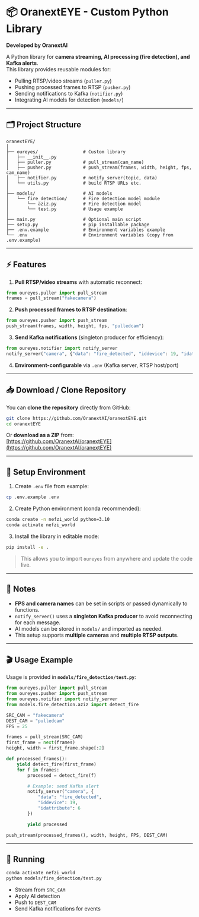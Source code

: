 
# 📦 OranextEYE - Custom Python Library

**Developed by OranextAI**

A Python library for **camera streaming, AI processing (fire detection), and Kafka alerts**.  
This library provides reusable modules for:

- Pulling RTSP/video streams (`puller.py`)  
- Pushing processed frames to RTSP (`pusher.py`)  
- Sending notifications to Kafka (`notifier.py`)  
- Integrating AI models for detection (`models/`)  

---

## 🗂️ Project Structure

```
oranextEYE/
│
├── oureyes/                 # Custom library
│   ├── __init__.py
│   ├── puller.py            # pull_stream(cam_name)
│   ├── pusher.py            # push_stream(frames, width, height, fps, cam_name)
│   ├── notifier.py          # notify_server(topic, data)
│   └── utils.py             # build RTSP URLs etc.
│
├── models/                  # AI models
│   └── fire_detection/      # Fire detection model module
│       └── aziz.py          # Fire detection model
│       └── test.py          # Usage example
│
├── main.py                  # Optional main script
├── setup.py                 # pip installable package
├── .env.example             # Environment variables example
└── .env                     # Environment variables (copy from .env.example)
```

---

## ⚡ Features

1. **Pull RTSP/video streams** with automatic reconnect:  

```python
from oureyes.puller import pull_stream
frames = pull_stream("fakecamera")
```

2. **Push processed frames to RTSP destination**:  

```python
from oureyes.pusher import push_stream
push_stream(frames, width, height, fps, "pulledcam")
```

3. **Send Kafka notifications** (singleton producer for efficiency):  

```python
from oureyes.notifier import notify_server
notify_server("camera", {"data": "fire_detected", "iddevice": 19, "idattribute": 6})
```

4. **Environment-configurable** via `.env` (Kafka server, RTSP host/port)

---

## 📥 Download / Clone Repository

You can **clone the repository** directly from GitHub:

```bash
git clone https://github.com/OranextAI/oranextEYE.git
cd oranextEYE
```

Or **download as a ZIP** from:  
[https://github.com/OranextAI/oranextEYE](https://github.com/OranextAI/oranextEYE)

---

## 🔧 Setup Environment

1. Create `.env` file from example:

```bash
cp .env.example .env
```

2. Create Python environment (conda recommended):

```bash
conda create -n nefzi_world python=3.10
conda activate nefzi_world
```

3. Install the library in editable mode:

```bash
pip install -e .
```

> This allows you to import `oureyes` from anywhere and update the code live.

---

## 📝 Notes

- **FPS and camera names** can be set in scripts or passed dynamically to functions.  
- `notify_server()` uses a **singleton Kafka producer** to avoid reconnecting for each message.  
- AI models can be stored in `models/` and imported as needed.  
- This setup supports **multiple cameras** and **multiple RTSP outputs**.  

---

## 🎬 Usage Example

Usage is provided in **`models/fire_detection/test.py`**:

```python
from oureyes.puller import pull_stream
from oureyes.pusher import push_stream
from oureyes.notifier import notify_server
from models.fire_detection.aziz import detect_fire

SRC_CAM = "fakecamera"
DEST_CAM = "pulledcam"
FPS = 25

frames = pull_stream(SRC_CAM)
first_frame = next(frames)
height, width = first_frame.shape[:2]

def processed_frames():
    yield detect_fire(first_frame)
    for f in frames:
        processed = detect_fire(f)

        # Example: send Kafka alert
        notify_server("camera", {
            "data": "fire_detected",
            "iddevice": 19,
            "idattribute": 6
        })

        yield processed

push_stream(processed_frames(), width, height, FPS, DEST_CAM)
```

---

## 🚀 Running

```bash
conda activate nefzi_world
python models/fire_detection/test.py
```

- Stream from `SRC_CAM`  
- Apply AI detection  
- Push to `DEST_CAM`  
- Send Kafka notifications for events
